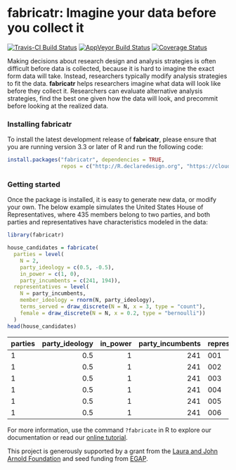 
<!-- README.md is generated from README.Rmd. Please edit that file -->
fabricatr: Imagine your data before you collect it
==================================================

[![Travis-CI Build Status](https://travis-ci.org/DeclareDesign/fabricatr.svg?branch=master)](https://travis-ci.org/DeclareDesign/fabricatr) [![AppVeyor Build Status](https://ci.appveyor.com/api/projects/status/github/DeclareDesign/fabricatr?branch=master&svg=true)](https://ci.appveyor.com/project/DeclareDesign/fabricatr) [![Coverage Status](https://coveralls.io/repos/github/DeclareDesign/fabricatr/badge.svg?branch=master)](https://coveralls.io/github/DeclareDesign/fabricatr?branch=master)

Making decisions about research design and analysis strategies is often difficult before data is collected, because it is hard to imagine the exact form data will take. Instead, researchers typically modify analysis strategies to fit the data. **fabricatr** helps researchers imagine what data will look like before they collect it. Researchers can evaluate alternative analysis strategies, find the best one given how the data will look, and precommit before looking at the realized data.

### Installing fabricatr

To install the latest development release of **fabricatr**, please ensure that you are running version 3.3 or later of R and run the following code:

``` r
install.packages("fabricatr", dependencies = TRUE,
                 repos = c("http://R.declaredesign.org", "https://cloud.r-project.org"))
```

### Getting started

Once the package is installed, it is easy to generate new data, or modify your own. The below example simulates the United States House of Representatives, where 435 members belong to two parties, and both parties and representatives have characteristics modeled in the data:

``` r
library(fabricatr)

house_candidates = fabricate(
  parties = level(
    N = 2, 
    party_ideology = c(0.5, -0.5), 
    in_power = c(1, 0), 
    party_incumbents = c(241, 194)),
  representatives = level(
    N = party_incumbents, 
    member_ideology = rnorm(N, party_ideology),
    terms_served = draw_discrete(N = N, x = 3, type = "count"),
    female = draw_discrete(N = N, x = 0.2, type = "bernoulli"))
  )
head(house_candidates)
```

| parties |  party\_ideology|  in\_power|  party\_incumbents| representatives |  member\_ideology|  terms\_served|  female|
|:--------|----------------:|----------:|------------------:|:----------------|-----------------:|--------------:|-------:|
| 1       |              0.5|          1|                241| 001             |              1.26|              2|       0|
| 1       |              0.5|          1|                241| 002             |              0.59|              2|       0|
| 1       |              0.5|          1|                241| 003             |              0.05|              2|       1|
| 1       |              0.5|          1|                241| 004             |              0.02|              3|       0|
| 1       |              0.5|          1|                241| 005             |              1.54|              6|       0|
| 1       |              0.5|          1|                241| 006             |             -0.50|              4|       0|

For more information, use the command `?fabricate` in R to explore our documentation or read our [online tutorial](http://fabricatr.declaredesign.org/articles/getting_started.html).

This project is generously supported by a grant from the [Laura and John Arnold Foundation](http://www.arnoldfoundation.org) and seed funding from [EGAP](http://egap.org).
